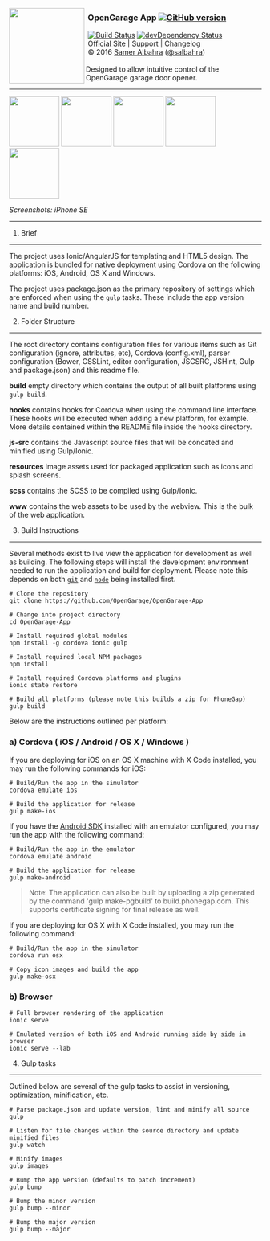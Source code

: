 <img align="left" height="150" src="https://github.com/OpenGarage/OpenGarage-App/blob/master/resources/icon.png?raw=true"><h3>&nbsp;OpenGarage App [![GitHub version](https://badge.fury.io/gh/OpenGarage%2FOpenGarage-App.svg)](http://badge.fury.io/gh/OpenGarage%2FOpenGarage-App)</h3>
&nbsp;[![Build Status](https://travis-ci.org/OpenGarage/OpenGarage-App.svg?branch=master)](https://travis-ci.org/OpenGarage/OpenGarage-App) [![devDependency Status](https://david-dm.org/OpenGarage/OpenGarage-App/dev-status.svg)](https://david-dm.org/OpenGarage/OpenGarage-App#info=devDependencies)  
&nbsp;[Official Site][official] | [Support][help] | [Changelog][changelog]  
&nbsp;&copy; 2016 [Samer Albahra][salbahra] ([@salbahra](https://twitter.com/salbahra))  
<br>
Designed to allow intuitive control of the OpenGarage garage door opener.
  
---

[official]: https://opengarage.io
[help]: http://opengarage.io
[changelog]: https://github.com/OpenGarage/OpenGarage-App/releases
[salbahra]: http://albahra.com

<a href="https://www.opengarage.io/wp-content/uploads/2016/11/app1.png"><img src="https://www.opengarage.io/wp-content/uploads/2016/11/app1.png" width="100"/></a>
<a href="https://www.opengarage.io/wp-content/uploads/2016/11/app2.png"><img src="https://www.opengarage.io/wp-content/uploads/2016/11/app2.png" width="100"/></a>
<a href="https://www.opengarage.io/wp-content/uploads/2016/11/app3.png"><img src="https://www.opengarage.io/wp-content/uploads/2016/11/app3.png" width="100"/></a>
<a href="https://www.opengarage.io/wp-content/uploads/2016/11/app4.png"><img src="https://www.opengarage.io/wp-content/uploads/2016/11/app4.png" width="100"/></a>
<a href="https://www.opengarage.io/wp-content/uploads/2016/11/app5.png"><img src="https://www.opengarage.io/wp-content/uploads/2016/11/app5.png" width="100"/></a>

<i>Screenshots: iPhone SE</i>

---

1) Brief
------------------------------------------

The project uses Ionic/AngularJS for templating and HTML5 design. The application is bundled for native deployment using Cordova on the following platforms: iOS, Android, OS X and Windows.

The project uses package.json as the primary repository of settings which are enforced when using the `gulp` tasks. These include the app version name and build number.

2) Folder Structure
------------------------------------------

The root directory contains configuration files for various items such as Git configuration (ignore, attributes, etc), Cordova (config.xml), parser configuration (Bower, CSSLint, editor configuration, JSCSRC, JSHint, Gulp and package.json) and this readme file.

**build** empty directory which contains the output of all built platforms using `gulp build`.

**hooks** contains hooks for Cordova when using the command line interface. These hooks will be executed when adding a new platform, for example. More details contained within the README file inside the hooks directory.

**js-src** contains the Javascript source files that will be concated and minified using Gulp/Ionic.

**resources** image assets used for packaged application such as icons and splash screens.

**scss** contains the SCSS to be compiled using Gulp/Ionic.

**www** contains the web assets to be used by the webview. This is the bulk of the web application.

3) Build Instructions
------------------------------------------

Several methods exist to live view the application for development as well as building. The following steps will install the development environment needed to run the application and build for deployment. Please note this depends on both [`git`](https://git-scm.com/book/en/v2/Getting-Started-Installing-Git) and [`node`](https://nodejs.org/en/download/) being installed first.

```
# Clone the repository
git clone https://github.com/OpenGarage/OpenGarage-App

# Change into project directory
cd OpenGarage-App

# Install required global modules
npm install -g cordova ionic gulp

# Install required local NPM packages
npm install

# Install required Cordova platforms and plugins
ionic state restore

# Build all platforms (please note this builds a zip for PhoneGap)
gulp build
```

Below are the instructions outlined per platform:

<h3>a) Cordova ( iOS / Android / OS X / Windows )</h3>

If you are deploying for iOS on an OS X machine with X Code installed, you may run the following commands for iOS:

```
# Build/Run the app in the simulator
cordova emulate ios

# Build the application for release
gulp make-ios
```

If you have the [Android SDK](https://developer.android.com/sdk/index.html) installed with an emulator configured, you may run the app with the following command:

```
# Build/Run the app in the emulator
cordova emulate android

# Build the application for release
gulp make-android
```

> Note: The application can also be built by uploading a zip generated by the command 'gulp make-pgbuild' to build.phonegap.com. This supports certificate signing for final release as well.

If you are deploying for OS X with X Code installed, you may run the following command:

```
# Build/Run the app in the simulator
cordova run osx

# Copy icon images and build the app
gulp make-osx
```

<h3>b) Browser</h3>

```
# Full browser rendering of the application
ionic serve

# Emulated version of both iOS and Android running side by side in browser
ionic serve --lab
```

4) Gulp tasks
------------------------------------------

Outlined below are several of the gulp tasks to assist in versioning, optimization, minification, etc.

```
# Parse package.json and update version, lint and minify all source
gulp

# Listen for file changes within the source directory and update minified files
gulp watch

# Minify images
gulp images

# Bump the app version (defaults to patch increment)
gulp bump

# Bump the minor version
gulp bump --minor

# Bump the major version
gulp bump --major
```
